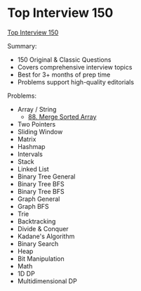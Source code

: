 
# Top Interview 150

[Top Interview 150](https://leetcode.com/studyplan/top-interview-150/)

Summary:
+ 150 Original & Classic Questions
+ Covers comprehensive interview topics
+ Best for 3+ months of prep time
+ Problems support high-quality editorials

Problems:
+ Array / String
  + [88. Merge Sorted Array](https://leetcode.com/problems/merge-sorted-array)
+ Two Pointers
+ Sliding Window
+ Matrix
+ Hashmap
+ Intervals
+ Stack
+ Linked List
+ Binary Tree General
+ Binary Tree BFS
+ Binary Tree BFS
+ Graph General
+ Graph BFS
+ Trie
+ Backtracking
+ Divide & Conquer
+ Kadane's Algorithm
+ Binary Search
+ Heap
+ Bit Manipulation
+ Math
+ 1D DP
+ Multidimensional DP


